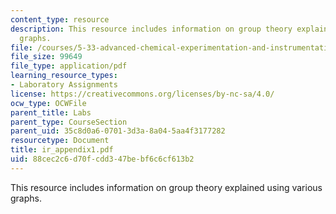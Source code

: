 ```yaml
---
content_type: resource
description: This resource includes information on group theory explained using various
  graphs.
file: /courses/5-33-advanced-chemical-experimentation-and-instrumentation-fall-2007/88cec2c6d70fcdd347bebf6c6cf613b2_ir_appendix1.pdf
file_size: 99649
file_type: application/pdf
learning_resource_types:
- Laboratory Assignments
license: https://creativecommons.org/licenses/by-nc-sa/4.0/
ocw_type: OCWFile
parent_title: Labs
parent_type: CourseSection
parent_uid: 35c8d0a6-0701-3d3a-8a04-5aa4f3177282
resourcetype: Document
title: ir_appendix1.pdf
uid: 88cec2c6-d70f-cdd3-47be-bf6c6cf613b2
---
```

This resource includes information on group theory explained using various graphs.